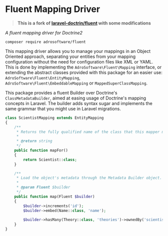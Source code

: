 # Fluent Mapping Driver

> **This is a fork of [laravel-doctrin/fluent](https://github.com/laravel-doctrine/fluent) with some modifications**


*A fluent mapping driver for Doctrine2*

```
composer require adrosoftware/fluent
```

This mapping driver allows you to manage your mappings in an Object Oriented approach, separating your entities
from your mapping configuration without the need for configuration files like XML or YAML.
This is done by implementing the `AdroSoftware\Fluent\Mapping` interface, or extending the abstract classes
provided with this package for an easier use:
`AdroSoftware\Fluent\EntityMapping`, `AdroSoftware\Fluent\EmbeddableMapping` or `MappedSuperClassMapping`.

This package provides a fluent Builder over Doctrine's `ClassMetadataBuilder`, aimed at easing usage of
Doctrine's mapping concepts in Laravel. The builder adds syntax sugar and implements the same grammar that you
might use in Laravel migrations.

```php
class ScientistMapping extends EntityMapping
{
    /**
     * Returns the fully qualified name of the class that this mapper maps.
     *
     * @return string
     */
    public function mapFor()
    {
        return Scientist::class;
    }

    /**
     * Load the object's metadata through the Metadata Builder object.
     *
     * @param Fluent $builder
     */
    public function map(Fluent $builder)
    {
        $builder->increments('id');
        $builder->embed(Name::class, 'name');
 
        $builder->hasMany(Theory::class, 'theories')->ownedBy('scientist');
    }
}
```

